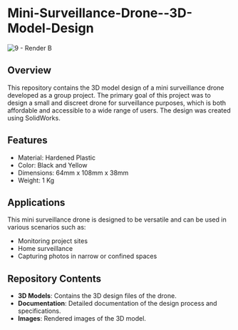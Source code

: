 # Mini-Surveillance-Drone--3D-Model-Design

![9 - Render B](https://github.com/SWilbert03/Mini-Surveillance-Drone---3D-Model-Design/assets/100682535/ecbd98aa-c96a-44d9-8dfc-6434e339c080)

## Overview <br>
This repository contains the 3D model design of a mini surveillance drone developed as a group project. The primary goal of this project was to design a small and discreet drone for surveillance purposes, which is both affordable and accessible to a wide range of users. The design was created using SolidWorks.

## Features <br>
- Material: Hardened Plastic
- Color: Black and Yellow
- Dimensions: 64mm x 108mm x 38mm
- Weight: 1 Kg

## Applications <br>
This mini surveillance drone is designed to be versatile and can be used in various scenarios such as:
- Monitoring project sites
- Home surveillance
- Capturing photos in narrow or confined spaces

## Repository Contents <br>
- **3D Models**: Contains the 3D design files of the drone.
- **Documentation**: Detailed documentation of the design process and specifications.
- **Images**: Rendered images of the 3D model.
